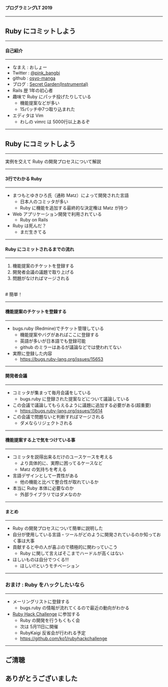 #### プログラミングLT 2019
- - -

## Ruby にコミットしよう

---


#### 自己紹介
- - -

* なまえ  : おしょー
* Twitter : [@pink_bangbi](https://twitter.com/pink_bangbi)
* github  : [osyo-manga](https://github.com/osyo-manga)
* ブログ  : [Secret Garden(Instrumental)](http://secret-garden.hatenablog.com)
* Rails 歴 1年の初心者                          <!-- .element: class="fragment" -->
* 趣味で Ruby にパッチ投げたりしている                          <!-- .element: class="fragment" -->
  * 機能提案などが多い
  * 15パッチ中7つ取り込まれた
* エディタは Vim                        <!-- .element: class="fragment" -->
  * わしの vimrc は 5000行以上あるぞ                        <!-- .element: class="fragment" -->

---

## Ruby にコミットしよう
- - -
実例を交えて Ruby の開発プロセスについて解説

---


#### 3行でわかる Ruby
- - -

* まつもとゆきひろ氏（通称 Matz）によって開発された言語                        <!-- .element: class="fragment" -->
  * 日本人のコミッタが多い
  * Ruby に機能を追加する最終的な決定権は Matz が持つ
* Web アプリケーション開発で利用されている                        <!-- .element: class="fragment" -->
  * Ruby on Rails
* Ruby は死んだ？                        <!-- .element: class="fragment" -->
  * まだ生きてる                        <!-- .element: class="fragment" -->

---


#### Ruby にコミットされるまでの流れ
- - -

1. 機能提案のチケットを登録する                        <!-- .element: class="fragment" -->
1. 開発者会議の議題で取り上げる                        <!-- .element: class="fragment" -->
1. 問題がなければマージされる                         <!-- .element: class="fragment" -->


 <br>
# 簡単！                          <!-- .element: class="fragment" -->

---


#### 機能提案のチケットを登録する
- - -

* bugs.ruby (Redmine)でチケット管理している                       <!-- .element: class="fragment" -->
  * 機能提案やバグがあればここに登録する                       <!-- .element: class="fragment" -->
  * 英語が多いが日本語でも登録可能                       <!-- .element: class="fragment" -->
  * github のミラーはあるが議論などでは使われてない         <!-- .element: class="fragment" -->
* 実際に登録した内容                       <!-- .element: class="fragment" -->
  * https://bugs.ruby-lang.org/issues/15653


---

#### 開発者会議
- - -

* コミッタが集まって毎月会議をしている             <!-- .element: class="fragment" -->
  * bugs.ruby に登録された提案などについて議論している
* この会議で議論してもらえるように議題に追加する必要がある(超重要)             <!-- .element: class="fragment" -->
  * https://bugs.ruby-lang.org/issues/15614
* この会議で問題ないと判断すればマージされる             <!-- .element: class="fragment" -->
  * ダメならリジェクトされる


---

#### 機能提案する上で気をつけている事
- - -

* コミッタを説得出来るだけのユースケースを考える             <!-- .element: class="fragment" -->
  * より具体的に、実際に困ってるケースなど
  * Matz の気持ちを考える
* 言語デザインとして一貫性がある             <!-- .element: class="fragment" -->
  * 他の機能と比べて整合性が取れているか
* 本当に Ruby 本体に必要なのか             <!-- .element: class="fragment" -->
  * 外部ライブラリではダメなのか


---

#### まとめ
- - -

* Ruby の開発プロセスについて簡単に説明した           <!-- .element: class="fragment" -->
* 自分が使用している言語・ツールがどのように開発されているのか知っておく事は大事           <!-- .element: class="fragment" -->
* 貢献すると中の人が喜ぶので積極的に関わっていこう           <!-- .element: class="fragment" -->
  * Ruby に関して言えばそこまでハードルが高くはない
* ほしいものは自分でつくる!!!           <!-- .element: class="fragment" -->
  * ほしい!!というモチベーション

---

### おまけ : Ruby をハックしたいなら
- - -

* メーリングリストに登録する
  * bugs.ruby の情報が流れてくるので最近の動向がわかる
* [Ruby Hack Challenge](https://rhc.connpass.com/event/125655/) に参加する
  * Ruby の開発を行うもくもく会
  * 次は 5月11日に開催
  * RubyKaigi 反省会が行われる予定
  * https://github.com/ko1/rubyhackchallenge

---


## ご清聴
## ありがとうございました

